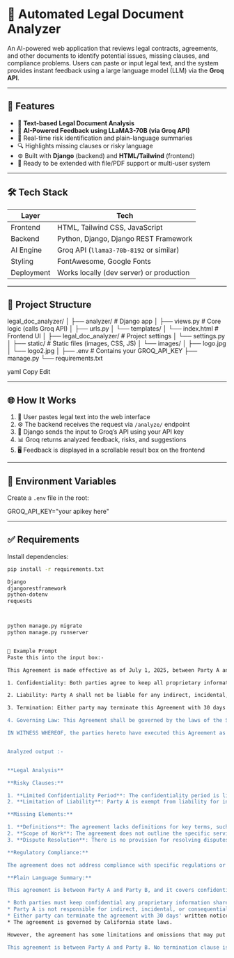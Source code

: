 # 🧾 Automated Legal Document Analyzer

An AI-powered web application that reviews legal contracts, agreements, and other documents to identify potential issues, missing clauses, and compliance problems. Users can paste or input legal text, and the system provides instant feedback using a large language model (LLM) via the **Groq API**.

---

## 🚀 Features

- 📜 **Text-based Legal Document Analysis**
- 🤖 **AI-Powered Feedback using LLaMA3-70B (via Groq API)**
- 💬 Real-time risk identification and plain-language summaries
- 🔍 Highlights missing clauses or risky language
- ⚙️ Built with **Django** (backend) and **HTML/Tailwind** (frontend)
- 📂 Ready to be extended with file/PDF support or multi-user system

---

## 🛠️ Tech Stack

| Layer        | Tech                                     |
|--------------|------------------------------------------|
| Frontend     | HTML, Tailwind CSS, JavaScript           |
| Backend      | Python, Django, Django REST Framework    |
| AI Engine    | Groq API (`llama3-70b-8192` or similar)  |
| Styling      | FontAwesome, Google Fonts                |
| Deployment   | Works locally (dev server) or production |

---

## 📁 Project Structure

legal_doc_analyzer/
│
├── analyzer/ # Django app
│ ├── views.py # Core logic (calls Groq API)
│ ├── urls.py
│ └── templates/
│ └── index.html # Frontend UI
│
├── legal_doc_analyzer/ # Project settings
│ └── settings.py
│
├── static/ # Static files (images, CSS, JS)
│ └── images/
│ ├── logo.jpg
│ └── logo2.jpg
│
├── .env # Contains your GROQ_API_KEY
├── manage.py
└── requirements.txt

yaml
Copy
Edit


---

## 🌐 How It Works

1. 📝 User pastes legal text into the web interface
2. ⚙️ The backend receives the request via `/analyze/` endpoint
3. 🤖 Django sends the input to Groq’s API using your API key
4. 📊 Groq returns analyzed feedback, risks, and suggestions
5. 🖥️ Feedback is displayed in a scrollable result box on the frontend

---

## 🔑 Environment Variables

Create a `.env` file in the root:

GROQ_API_KEY="your apikey here"

---

## ✅ Requirements

Install dependencies:

```bash
pip install -r requirements.txt

Django
djangorestframework
python-dotenv
requests



python manage.py migrate
python manage.py runserver


🧠 Example Prompt
Paste this into the input box:-

This Agreement is made effective as of July 1, 2025, between Party A and Party B.

1. Confidentiality: Both parties agree to keep all proprietary information confidential for a period of 3 years from the date of disclosure.

2. Liability: Party A shall not be liable for any indirect, incidental, or consequential damages arising from this Agreement.

3. Termination: Either party may terminate this Agreement with 30 days' written notice.

4. Governing Law: This Agreement shall be governed by the laws of the State of California.

IN WITNESS WHEREOF, the parties hereto have executed this Agreement as of the date first above written.


Analyzed output :-


**Legal Analysis**

**Risky Clauses:**

1. **Limited Confidentiality Period**: The confidentiality period is limited to 3 years, which may be insufficient for Party B if they share sensitive information with Party A. A longer period or a perpetual confidentiality obligation might be more appropriate.
2. **Limitation of Liability**: Party A is exempt from liability for indirect, incidental, or consequential damages. This clause may unfairly shift the risk to Party B, who may be exposed to significant losses.

**Missing Elements:**

1. **Definitions**: The agreement lacks definitions for key terms, such as "proprietary information" and "indirect, incidental, or consequential damages." This ambiguity may lead to disputes and misunderstandings.
2. **Scope of Work**: The agreement does not outline the specific services or obligations of each party, which may cause confusion and disagreements.
3. **Dispute Resolution**: There is no provision for resolving disputes, which may lead to costly and time-consuming litigation.

**Regulatory Compliance:**

The agreement does not address compliance with specific regulations or laws, such as data privacy laws (e.g., CCPA, GDPR) or industry-specific regulations. It is essential to ensure compliance with relevant laws and regulations.

**Plain Language Summary:**

This agreement is between Party A and Party B, and it covers confidentiality, liability, termination, and governing law. The key points are:

* Both parties must keep confidential any proprietary information shared for 3 years.
* Party A is not responsible for indirect, incidental, or consequential damages.
* Either party can terminate the agreement with 30 days' written notice.
* The agreement is governed by California state laws.

However, the agreement has some limitations and omissions that may put Party B at risk. It's recommended to review and revise the agreement to address these concerns before signing.

This agreement is between Party A and Party B. No termination clause is mentioned. No reference to dispute resolution or indemnity. The agreement will begin on August 1, 2025.
